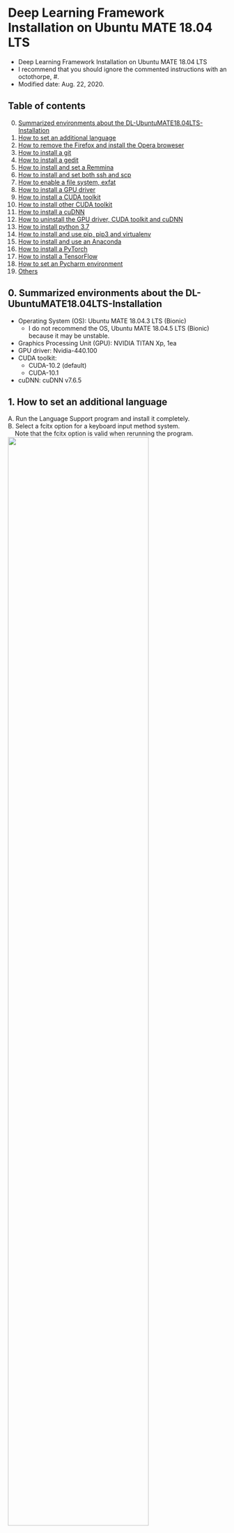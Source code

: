 # Deep Learning Framework Installation on Ubuntu MATE 18.04 LTS
- Deep Learning Framework Installation on Ubuntu MATE 18.04 LTS
- I recommend that you should ignore the commented instructions with an octothorpe, #.
- Modified date: Aug. 22, 2020.

## Table of contents
0.  [Summarized environments about the DL-UbuntuMATE18.04LTS-Installation](#envs)
1.  [How to set an additional language](#language)
2.  [How to remove the Firefox and install the Opera broweser](#ib)
3.  [How to install a git](#git)
4.  [How to install a gedit](#gedit)
5.  [How to install and set a Remmina](#remmina)
6.  [How to install and set both ssh and scp](#ssh_scp)
7.  [How to enable a file system, exfat](#exfat)
8.  [How to install a GPU driver](#gpu_driver)
9.  [How to install a CUDA toolkit](#cuda_toolkit)
10.  [How to install other CUDA toolkit](#cuda_toolkit_other)
11.  [How to install a cuDNN](#cudnn)
12.  [How to uninstall the GPU driver, CUDA toolkit and cuDNN](#uninstall_CUDAs)
13. [How to install python 3.7](#python3.7)
14. [How to install and use pip, pip3 and virtualenv](#pip_virtualenv)
15. [How to install and use an Anaconda](#conda)
16. [How to install a PyTorch](#pytorch)
17. [How to install a TensorFlow](#tensorflow)
18. [How to set an Pycharm environment](#pycharm)
19. [Others](#others)


## 0. Summarized environments about the DL-UbuntuMATE18.04LTS-Installation <a name="envs"></a>
- Operating System (OS): Ubuntu MATE 18.04.3 LTS (Bionic)
    - I do not recommend the OS, Ubuntu MATE 18.04.5 LTS (Bionic) because it may be unstable.
- Graphics Processing Unit (GPU): NVIDIA TITAN Xp, 1ea
- GPU driver: Nvidia-440.100
- CUDA toolkit:
    - CUDA-10.2 (default)
    - CUDA-10.1
- cuDNN: cuDNN v7.6.5


## 1. How to set an additional language <a name="language"></a>
A. Run the Language Support program and install it completely.<br />
B. Select a fcitx option for a keyboard input method system.<br />
&nbsp; &nbsp; Note that the fcitx option is valid when rerunning the program.<br /> 
<img src="https://github.com/vujadeyoon/DL-UbuntuMATE18.04LTS-Installation/blob/master/Figures/1_Language/1.png" width="80%"/><br />
C. Logout and login<br />
D. Click the configure tab of a keyboard icon in the upper right corner of the desktop.<br />
E. Add input method (e.g. Hangul).<br />
<img src="https://github.com/vujadeyoon/DL-UbuntuMATE18.04LTS-Installation/blob/master/Figures/1_Language/2.png" width="80%"/><br />
F. Set an input method configuration.<br />
<img src="https://github.com/vujadeyoon/DL-UbuntuMATE18.04LTS-Installation/blob/master/Figures/1_Language/3.png" width="80%"/><br />


## 2. How to remove the Firefox browser and install the Opera browser <a name="ib"></a>
A. Reference to the website,
<a href="https://www.opera.com" title="Opera">
Opera
</a>.<br />

B. Remove the Firefox browser.<br />
```bash
usrname@hostname:~/curr_path$ sudo apt-get remove --purge firefox
```
C. Install the Opera browser using a package installer after downloading it.<br />
D. Install the Opera addons such as Nimbus Screen Capture and Google Translate.<br />

## 3. How to install a git <a name="git"></a>
A. Install the gedit.<br />
```bash
usrname@hostname:~/curr_path$ sudo apt-get install git
```


## 4. How to install a gedit <a name="gedit"></a>
A. Install the gedit.<br />
```bash
usrname@hostname:~/curr_path$ sudo apt-get install gedit
```


## 5. How to install and set a Remmina <a name="remmina"></a>
A. Reference to the website,
<a href="https://remmina.org" title="Remmina">
Remmina
</a>.<br />

B. Install the Remmina.<br />
```bash
usrname@hostname:~/curr_path$ sudo snap install remmina
```

C. Set the Remmina remote desktope preference.<br />
<img src="https://github.com/vujadeyoon/DL-UbuntuMATE18.04LTS-Installation/blob/master/Figures/4_Remmina/1.png" width="80%"/><br />


## 6. How to install and set both ssh and scp <a name="ssh_scp"></a>
A. Install the ssh-server.<br />
```bash
usrname@hostname:~/curr_path$ sudo apt-get install openssh-server
```

B. Uninstall the ssh-server.<br />
```bash
usrname@hostname:~/curr_path$ sudo apt-get remove --purge openssh-server
```


## 7. How to enable a file system, exfat <a name="exfat"></a>
A. Enable the exfat file system.<br />
```bash
usrname@hostname:~/curr_path$ sudo apt-get install exfat-utils exfat-fuse
```


## 8. How to install a GPU driver <a name="gpu_driver"></a>
A. Check a NVIDIA driver version with reference to the website,
<a href="https://www.nvidia.com/Download/Find.aspx" title="NVIDIA driver">
NVIDIA driver
</a>.<br />
<img src="https://github.com/vujadeyoon/DL-UbuntuMATE18.04LTS-Installation/blob/master/Figures/7_GPU_driver/1.png" width="80%"/><br />

B. Install the NVIDIA driver which user selects.<br />
```bash
usrname@hostname:~/curr_path$ sudo add-apt-repository ppa:graphics-drivers/ppa
usrname@hostname:~/curr_path$ sudo apt-get update
usrname@hostname:~/curr_path$ sudo apt-get install nvidia-driver-440
usrname@hostname:~/curr_path$ sudo reboot
```

C. Check the installed NVIDIA driver version.<br />
```bash
usrname@hostname:~/curr_path$ nvidia-smi
```
```bash
    Sat Aug 22 21:44:52 2020
    +-----------------------------------------------------------------------------+
    | NVIDIA-SMI 440.100      Driver Version: 440.100      CUDA Version: 10.2     |
    |-------------------------------+----------------------+----------------------+
    | GPU  Name        Persistence-M| Bus-Id        Disp.A | Volatile Uncorr. ECC |
    | Fan  Temp  Perf  Pwr:Usage/Cap|         Memory-Usage | GPU-Util  Compute M. |
    |===============================+======================+======================|
    |   0  TITAN Xp            Off  | 00000000:01:00.0  On |                  N/A |
    | 28%   46C    P8    14W / 250W |    205MiB / 12192MiB |      0%      Default |
    +-------------------------------+----------------------+----------------------+
                                                                               
    +-----------------------------------------------------------------------------+
    | Processes:                                                       GPU Memory |
    |  GPU       PID   Type   Process name                             Usage      |
    |=============================================================================|
    |    0      1088      G   /usr/lib/xorg/Xorg                           205MiB |
    +-----------------------------------------------------------------------------+
```


## 9. How to install a CUDA toolkit <a name="cuda_toolkit"></a>
A. Download a CUDA toolkit with reference to the websites,
<a href="https://developer.nvidia.com/cuda-downloads" title="CUDA toolkit">
CUDA toolkit
</a>
and
<a href="https://developer.nvidia.com/cuda-toolkit-archive" title="CUDA toolkit archive">
CUDA toolkit archive
</a>.<br />
&nbsp; &nbsp; Additional reference to the website, 
<a href="https://docs.nvidia.com/cuda/cuda-installation-guide-linux/index.html#abstract" title="NVIDIA CUDA Installation Guide for Linux">
NVIDIA CUDA Installation Guide for Linux
</a>.<br />
<img src="https://github.com/vujadeyoon/DL-UbuntuMATE18.04LTS-Installation/blob/master/Figures/8_CUDA_toolkit/10.1.png" width="80%"/><br />

B. Install the CUDA toolkit which user selects.<br />
```bash
usrname@hostname:~/curr_path$ sudo chmod +x cuda_10.2.89_440.33.01_linux.run
usrname@hostname:~/curr_path$ sudo ./cuda_10.2.89_440.33.01_linux.run --override
```
```bash
    # Ignore the below warning and just select a option, Continue.
    ┌──────────────────────────────────────────────────────────────────────────────┐
    │ Existing package manager installation of the driver found. It is strongly    │
    │ recommended that you remove this before continuing.                          │
    │ Abort                                                                        │
    │ (Continue)                                                                   │
    │                                                                              │
    │                                                                              │
    │                                                                              │
    │                                                                              │
    │                                                                              │
    │                                                                              │
    │                                                                              │
    │                                                                              │
    │                                                                              │
    │                                                                              │
    │                                                                              │
    │                                                                              │
    │                                                                              │
    │                                                                              │
    │                                                                              │
    │                                                                              │
    │                                                                              │
    │                                                                              │
    │ Up/Down: Move | 'Enter': Select                                              │
    └──────────────────────────────────────────────────────────────────────────────┘

    ┌──────────────────────────────────────────────────────────────────────────────┐
    │  End User License Agreement                                                  │
    │  --------------------------                                                  │
    │                                                                              │
    │                                                                              │
    │  Preface                                                                     │
    │  -------                                                                     │
    │                                                                              │
    │  The Software License Agreement in Chapter 1 and the Supplement              │
    │  in Chapter 2 contain license terms and conditions that govern               │
    │  the use of NVIDIA software. By accepting this agreement, you                │
    │  agree to comply with all the terms and conditions applicable                │
    │  to the product(s) included herein.                                          │
    │                                                                              │
    │                                                                              │
    │  NVIDIA Driver                                                               │
    │                                                                              │
    │                                                                              │
    │  Description                                                                 │
    │                                                                              │
    │  This package contains the operating system driver and                       │
    │──────────────────────────────────────────────────────────────────────────────│
    │ Do you accept the above EULA? (accept/decline/quit):                         │
    │ (accept)                                                                     │
    └──────────────────────────────────────────────────────────────────────────────┘
    
    ┌──────────────────────────────────────────────────────────────────────────────┐
    │ CUDA Installer                                                               │ 
    │ - [ ] Driver                                                                 │
    │      [ ] 440.33.01                                                              │
    │ - [X] CUDA Toolkit 10.2                                                      │
    │    + [X] CUDA Tools 10.2                                                     │
    │    + [X] CUDA Libraries 10.2                                                 │
    │    + [X] CUDA Compiler 10.2                                                  │
    │      [X] CUDA Misc Headers 10.2                                              │
    │   [ ] CUDA Samples 10.2                                                      │
    │   [ ] CUDA Demo Suite 10.2                                                   │
    │   [ ] CUDA Documentation 10.2                                                │
    │   Install                                                                    │
    │   Options                                                                    │
    │                                                                              │
    │                                                                              │
    │                                                                              │
    │                                                                              │
    │                                                                              │
    │                                                                              │
    │                                                                              │
    │                                                                              │
    │                                                                              │
    │ Up/Down: Move | Left/Right: Expand | 'Enter': Select | 'A': Advanced options │
    └──────────────────────────────────────────────────────────────────────────────┘
```

C. Ignore the below warning about incompleted installation.<br /> 
```bash
    ===========
    = Summary =
    ===========

    Driver:   Not Selected
    Toolkit:  Installed in /usr/local/cuda-10.2/
    Samples:  Not Selected

    Please make sure that
     -   PATH includes /usr/local/cuda-10.2/bin
     -   LD_LIBRARY_PATH includes /usr/local/cuda-10.2/lib64, or, add /usr/local/cuda-10.2/lib64 to /etc/ld.so.conf and run ldconfig as root

    To uninstall the CUDA Toolkit, run cuda-uninstaller in /usr/local/cuda-10.2/bin

    Please see CUDA_Installation_Guide_Linux.pdf in /usr/local/cuda-10.2/doc/pdf for detailed information on setting up CUDA.
    ***WARNING: Incomplete installation! This installation did not install the CUDA Driver. A driver of version at least 440.00 is required for CUDA 10.2 functionality to work.
    To install the driver using this installer, run the following command, replacing <CudaInstaller> with the name of this run file:
        sudo <CudaInstaller>.run --silent --driver

    Logfile is /var/log/cuda-installer.log
```

D. Make sure that CUDA path and LD_LIBRARY_PATH.<br />
```bash
usrname@hostname:~/curr_path$ echo -e "\n## CUDA and cuDNN paths"  >> ~/.bashrc
usrname@hostname:~/curr_path$ echo 'export PATH=/usr/local/cuda-10.2/bin${PATH:+:${PATH}}' >> ~/.bashrc
usrname@hostname:~/curr_path$ echo 'export LD_LIBRARY_PATH=/usr/local/cuda-10.2/lib64${LD_LIBRARY_PATH:+:${LD_LIBRARY_PATH}}' >> ~/.bashrc
usrname@hostname:~/curr_path$ source ~/.bashrc
usrname@hostname:~/curr_path$ sudo reboot
```

E. Check the installed CUDA toolkit version.<br />
```bash
usrname@hostname:~/curr_path$ nvcc --version
```
```bash
    nvcc: NVIDIA (R) Cuda compiler driver
    Copyright (c) 2005-2019 NVIDIA Corporation
    Built on Wed_Oct_23_19:24:38_PDT_2019
    Cuda compilation tools, release 10.2, V10.2.89
```
```bash
usrname@hostname:~/curr_path$ which nvcc
```
```bash
    /usr/local/cuda-10.2/bin/nvcc
```


## 10. How to install other CUDA toolkit <a name="cuda_toolkit_other"></a>
A. This is for cases where you need to use a different CUDA toolkit (e.g. cuda-10.1).<br />
B. Install the CUDA toolkit which user selects.<br />
```bash
usrname@hostname:~/curr_path$ sudo chmod +x cuda_10.1.105_418.39_linux.run
usrname@hostname:~/curr_path$ sudo ./cuda_10.1.105_418.39_linux.run --override
```
```bash
    ┌──────────────────────────────────────────────────────────────────────────────┐
    │  End User License Agreement                                                  │
    │  --------------------------                                                  │
    │                                                                              │
    │                                                                              │
    │  Preface                                                                     │
    │  -------                                                                     │
    │                                                                              │
    │  The Software License Agreement in Chapter 1 and the Supplement              │
    │  in Chapter 2 contain license terms and conditions that govern               │
    │  the use of NVIDIA software. By accepting this agreement, you                │
    │  agree to comply with all the terms and conditions applicable                │
    │  to the product(s) included herein.                                          │
    │                                                                              │
    │                                                                              │
    │  NVIDIA Driver                                                               │
    │                                                                              │
    │                                                                              │
    │  Description                                                                 │
    │                                                                              │
    │  This package contains the operating system driver and                       │
    │──────────────────────────────────────────────────────────────────────────────│
    │ Do you accept the above EULA? (accept/decline/quit):                         │
    │ (accept)                                                                     │
    └──────────────────────────────────────────────────────────────────────────────┘
   
    ┌──────────────────────────────────────────────────────────────────────────────┐
    │ CUDA Installer                                                               │ 
    │ - [ ] Driver                                                                 │
    │      [ ] 418.39                                                              │
    │ - [X] CUDA Toolkit 10.1                                                      │
    │    + [X] CUDA Tools 10.1                                                     │
    │    + [X] CUDA Libraries 10.1                                                 │
    │    + [X] CUDA Compiler 10.1                                                  │
    │      [X] CUDA Misc Headers 10.1                                              │
    │   [ ] CUDA Samples 10.1                                                      │
    │   [ ] CUDA Demo Suite 10.1                                                   │
    │   [ ] CUDA Documentation 10.1                                                │
    │   Install                                                                    │
    │   Options                                                                    │
    │                                                                              │
    │                                                                              │
    │                                                                              │
    │                                                                              │
    │                                                                              │
    │                                                                              │
    │                                                                              │
    │                                                                              │
    │                                                                              │
    │ Up/Down: Move | Left/Right: Expand | 'Enter': Select | 'A': Advanced options │
    └──────────────────────────────────────────────────────────────────────────────┘
    
    # Select a option, No.
    ┌──────────────────────────────────────────────────────────────────────────────┐
    │ A symlink already exists at /usr/local/cuda. Update to this installation?    │
    │ Yes                                                                          │
    │ (No)                                                                         │
    │                                                                              │
    │                                                                              │
    │                                                                              │
    │                                                                              │
    │                                                                              │
    │                                                                              │
    │                                                                              │
    │                                                                              │
    │                                                                              │
    │                                                                              │
    │                                                                              │
    │                                                                              │
    │                                                                              │
    │                                                                              │
    │                                                                              │
    │                                                                              │
    │                                                                              │
    │                                                                              │
    │                                                                              │
    │ Up/Down: Move | 'Enter': Select                                              │
    └──────────────────────────────────────────────────────────────────────────────┘
    
```

C. Ignore the below warning about incompleted installation.<br /> 
```bash
    ===========
    = Summary =
    ===========

    Driver:   Not Selected
    Toolkit:  Installed in /usr/local/cuda-10.1/
    Samples:  Not Selected

    Please make sure that
     -   PATH includes /usr/local/cuda-10.1/bin
     -   LD_LIBRARY_PATH includes /usr/local/cuda-10.1/lib64, or, add /usr/local/cuda-10.1/lib64 to /etc/ld.so.conf and run ldconfig as root

    To uninstall the CUDA Toolkit, run cuda-uninstaller in /usr/local/cuda-10.1/bin

    Please see CUDA_Installation_Guide_Linux.pdf in /usr/local/cuda-10.1/doc/pdf for detailed information on setting up CUDA.
    ***WARNING: Incomplete installation! This installation did not install the CUDA Driver. A driver of version at least 418.00 is required for CUDA 10.1 functionality to work.
    To install the driver using this installer, run the following command, replacing <CudaInstaller> with the name of this run file:
        sudo <CudaInstaller>.run --silent --driver

    Logfile is /var/log/cuda-installer.log
```


## 11. How to install a cuDNN <a name="cudnn"></a>
A. Download a cuDNN (e.g. cuDNN v7.6.5 Library for Linux) with reference to the websites,
<a href="https://developer.nvidia.com/rdp/cudnn-download" title="cuDNN">
cuDNN
</a>, 
<a href="https://developer.nvidia.com/rdp/cudnn-archive" title="cuDNN archive">
cuDNN archive
</a>.<br />
<img src="https://github.com/vujadeyoon/DL-UbuntuMATE18.04LTS-Installation/blob/master/Figures/9_cuDNN/7.6.5.png" width="80%"/><br />

B. Install the downloaded cuDNN.<br />
```bash
usrname@hostname:~/curr_path$ tar xzvf cudnn-10.2-linux-x64-v7.6.5.32.tgz
usrname@hostname:~/curr_path$ sudo cp cuda/lib64/* /usr/local/cuda-10.2/lib64/
usrname@hostname:~/curr_path$ sudo cp cuda/include/* /usr/local/cuda-10.2/include/
usrname@hostname:~/curr_path$ sudo chmod a+r /usr/local/cuda-10.2/lib64/libcudnn*
usrname@hostname:~/curr_path$ sudo chmod a+r /usr/local/cuda-10.2/include/cudnn.h
```

C. Check the installed cuDNN version.<br />
```bash
usrname@hostname:~/curr_path$ cat /usr/local/cuda/include/cudnn.h | grep CUDNN_MAJOR -A 2
```
```bash
    #define CUDNN_MAJOR 7
    #define CUDNN_MINOR 6
    #define CUDNN_PATCHLEVEL 5
    --
    #define CUDNN_VERSION (CUDNN_MAJOR * 1000 + CUDNN_MINOR * 100 + CUDNN_PATCHLEVEL)

    #include "driver_types.h"
```

D. Install the NVIDIA CUDA profiler tools interface.<br />
```bash
usrname@hostname:~/curr_path$ sudo apt-get install libcupti-dev
```


## 12. How to uninstall the GPU driver, CUDA toolkit and cuDNN <a name="uninstall_CUDAs"></a>
A. uninstall the GPU driver, CUDA toolkit (e.g. cuda-10.2) and cuDNN.<br />
```bash
usrname@hostname:~/curr_path$ sudo /usr/local/cuda-10.2/bin/cuda-uninstaller
usrname@hostname:~/curr_path$ sudo apt-get remove --purge -y 'cuda*'
usrname@hostname:~/curr_path$ sudo apt-get remove --purge -y 'nvidia*'
usrname@hostname:~/curr_path$ sudo apt-get autoremove --purge cuda
usrname@hostname:~/curr_path$ sudo rm -rf /usr/local/cuda*
```



## 13. How to install python 3.7 <a name="python3.7"></a>
A. Install the python3.7.<br />
```bash
usrname@hostname:~/curr_path$ sudo apt-get update
usrname@hostname:~/curr_path$ sudo apt-get install software-properties-common
usrname@hostname:~/curr_path$ sudo add-apt-repository ppa:deadsnakes/ppa
usrname@hostname:~/curr_path$ (ENTER)
usrname@hostname:~/curr_path$ sudo apt-get install python3.7
```

C. Check the installed python3.7 version.<br />
```bash
usrname@hostname:~/curr_path$ python3.7 --version
```
```bash
    Python 3.7.9
```
```bash
usrname@hostname:~/curr_path$ python3.7
```
```bash
    Python 3.7.9 (default, Aug 18 2020, 06:22:45) 
    [GCC 7.5.0] on linux
    Type "help", "copyright", "credits" or "license" for more information.

```


## 14. How to install and use pip, pip3 and virtualenv <a name="pip_virtualenv"></a>
A. Check the pip, pip3 and virtualenv usages with reference to the websites,
<a href="https://pip.pypa.io/en/stable/" title="Pip3">
pip3
</a>,
<a href="https://virtualenv.pypa.io/en/latest/" title="Virtualenv1">
virtualenv1
</a>
and
<a href="https://packaging.python.org/guides/installing-using-pip-and-virtualenv/" title="Virtualenv2">
virtualenv2
</a>.<br />

B. Install the pip and pip3.<br />
```bash
usrname@hostname:~/curr_path$ sudo apt-get install python-pip
usrname@hostname:~/curr_path$ sudo apt-get install python3-pip
```

C. Check the installed pip and pip3 version.<br />
```bash
usrname@hostname:~/curr_path$ pip --version
```
```bash
    pip 9.0.1 from /usr/lib/python2.7/dist-packages (python 2.7)
```
```bash
usrname@hostname:~/curr_path$ pip3 --version
```
```bash
    pip 9.0.1 from /usr/lib/python3/dist-packages (python 3.6)
```

D. Install the virtualenv.<br />
```bash
# usrname@hostname:~/curr_path$ pip3 install virtualenv # This command causes a permission issue on the Ubuntu 18.04.
# You must install the virtualenv as root whose version is 16.7.9 using the pip, not the pip3. Other versions may be unstable.
usrname@hostname:~/curr_path$ sudo pip install virtualenv==16.7.9
```
```bash
    Installing collected packages: virtualenv
    Successfully installed virtualenv-16.7.9
```

E. Check the installed version.<br />
```bash
usrname@hostname:~/curr_path$ virtualenv --version
```
```bash
    16.7.9
```

F. Create a virtualenv for python 3.7 with pip3.<br />
&nbsp; &nbsp; The root directory for the virtualenv: /home/usrname/pip3_virtualenv<br />
&nbsp; &nbsp; The name of new virtualenv to be created: virenv_dl<br />
```
usrname@hostname:~/curr_path$ mkdir -p /home/usrname/pip3_virtualenv/virenv_dl
usrname@hostname:~/curr_path$ virtualenv /home/usrname/pip3_virtualenv/virenv_dl --python=python3.7
```

G. Check the virtualenv.<br />
&nbsp; &nbsp; The root directory for the virtualenv: /home/usrname/pip3_virtualenv<br />
```bash
usrname@hostname:~/curr_path$ ls /home/usrname/pip3_virtualenv/
```

H. Activate a virtualenv.<br />
&nbsp; &nbsp; The root directory for the virtualenv: /home/usrname/pip3_virtualenv<br />
&nbsp; &nbsp; The name of virtualenv to be activated: virenv_dl<br />
```bash
usrname@hostname:~/curr_path$ source /home/usrname/pip3_virtualenv/virenv_dl/bin/activate
```

I. Deactivate a virtualenv.<br />
&nbsp; &nbsp; The name of virtualenv to be deactivated: virenv_dl<br />
```bash
(virenv_dl) usrname@hostname:~/curr_path$ deactivate
```

J. Remove a virtualenv.<br />
&nbsp; &nbsp; The root directory for the virtualenv: /home/usrname/pip3_virtualenv<br />
&nbsp; &nbsp; The name of virtualenv to be removed: virenv_dl<br />
```bash
(virenv_dl) usrname@hostname:~/curr_path$ deactivate
usrname@hostname:~/curr_path$ rm -rf /home/usrname/pip3_virtualenv/virenv_dl
```

K. Export a pip3 package list.<br />
&nbsp; &nbsp; The name of activated virtualenv: virenv_dl<br />
```bash
(virenv_dl) usrname@hostname:~/curr_path$ pip3 freeze > requirements.txt
```

L. Install packages from the exported pip3 package list.<br />
&nbsp; &nbsp; The name of activated virtualenv: virenv_new<br />
```bash
(virenv_new) usrname@hostname:~/curr_path$ pip3 install -r requirements.txt
```


## 15. How to install and use an Anaconda <a name="conda"></a>
A. Download an Anaconda with reference to the website,
<a href="https://www.anaconda.com/download/#linux" title="Anaconda">
Anaconda
</a>.<br />

B. Install the downloaded Anaconda.<br />
```bash
usrname@hostname:~/curr_path$ bash Anaconda3-2019.10-Linux-x86_64.sh
```
```bash
    Do you accept the license terms? [yes|no]
    [no] >>> (yes)
    Anaconda3 will now be installed into this location:
    /home/usrname/anaconda3
    [/home/usrname/anaconda3] >>> (ENTER)
    Do you wish the installer to initialize Anaconda3 by running conda init? [yes|no]
    [no] >>> (no)
```
```bash
usrname@hostname:~/curr_path$ source ~/.bashrc
```
* Please note that the official Anaconda installation guide recommends that the installer initialize the Anaconda3 by running conda init while installing it. However, I recommend that you type no for the last question in installation process, because the command, conda init, modifies the file, ~/.bashrc, then a terminal always activates a base conda virtual envrionment as below.
```bash
(base) usrname@hostname:~/curr_path$
```
* It enables the terminal to call any conda command easliy, but the automatically activated conda virtual envrionment, base, is redundant if you use the virtualenv that I mentioned in the section 11.
* Thus, after installing the Anaconda3 without initializing the conda, you should activate the conda virtual environment, base to use conda virtual environment correctly as below.
```bash
usrname@hostname:~/curr_path$ source /home/usrname/anaconda3/bin/activate
(base) usrname@hostname:~/curr_path$ 
```
* If you want to initialize the conda after installing it without initializing process, you run a command, conda init, after activating the base conda virtual environment. It can modify the file, ~/.bashrc. Please refer to below information. 
```bash
(base) usrname@hostname:~/curr_path$ conda init
```
```bash
(base) usrname@hostname:~/curr_path$ cat ~/.bashrc
# >>> conda initialize >>>
# !! Contents within this block are managed by 'conda init' !!
__conda_setup="$('/home/usrname/anaconda3/bin/conda' 'shell.bash' 'hook' 2> /dev/null)"
if [ $? -eq 0 ]; then
    eval "$__conda_setup"
else
    if [ -f "/home/usrname/anaconda3/etc/profile.d/conda.sh" ]; then
        . "/home/usrname/anaconda3/etc/profile.d/conda.sh"
    else
        export PATH="/home/usrname/anaconda3/bin:$PATH"
    fi
fi
unset __conda_setup
# <<< conda initialize <<<
```
<details>
    <summary>C. (Option) Update the Anaconda.</summary>
    
    (base) usrname@hostname:~/curr_path$ conda update conda
    
        The following packages will be UPDATED:
        Proceed ([y]/n)? (y)
        
</details>


D. Uninstall the Anaconda.<br />
```bash
usrname@hostname:~/curr_path$ rm -rf ~/anaconda3
```

E. Check the installed conda version.<br />
```bash
(base) usrname@hostname:~/curr_path$ conda --version
```
```bash
    conda 4.7.12
```

F. Check the conda envrionments.<br />
```bash
(base) usrname@hostname:~/curr_path$ conda info --envs
```
```bash
    # conda environments:
    #
    base                  *  /home/usrname/anaconda3
    
```

G. Create a conda virtual environments for python 3.7 with conda.<br />
&nbsp; &nbsp; The name of new conda virtual environment to be created: conda_dl<br />
```
(base) usrname@hostname:~/curr_path$ conda create --name conda_dl python=3.7
```

H. Clone a conda virtual environment.<br />
&nbsp; &nbsp; The name of new conda virtual environment to be cloned: conda_pytorch<br />
&nbsp; &nbsp; The name of existed conda virtual environment: conda_dl<br />
```bash
(base) usrname@hostname:~/curr_path$ conda create --name conda_pytorch --clone conda_dl
```

I. Activate a conda virtual environment.<br />
&nbsp; &nbsp; The name of conda virtual environment to be activated: conda_pytorch<br />
```bash
(base) usrname@hostname:~/curr_path$ conda activate conda_pytorch
```

J. Deactivate a conda virtual environment.<br />
&nbsp; &nbsp; The name of conda virtual environment to be deactivated: conda_pytorch<br />
```bash
(conda_pytorch) usrname@hostname:~/curr_path$ conda deactivate
```

K. Remove a conda virtual environment.<br />
&nbsp; &nbsp; The name of conda virtual environment to be removed: conda_dl<br />
```bash
(base) usrname@hostname:~/curr_path$ conda remove --name conda_dl --all
```

L. Export a conda package list.<br />
&nbsp; &nbsp; The name of activated conda virtual environment: conda_pytorch<br />
```bash
(conda_pytorch) usrname@hostname:~/curr_path$ conda list -e > requirements.txt
```

M. Install packages from the exported conda package list.<br />
&nbsp; &nbsp; The name of activated conda virtual environment: conda_new<br />
```bash
(conda_new) usrname@hostname:~/curr_path$ conda install --yes --file requirements.txt # does not automatically install all the dependencies
```
```bash
(conda_new) usrname@hostname:~/curr_path$ while read requirement; do conda install --yes $requirement; done < requirements.txt # automatically install all the dependencies
```

N. Export a conda virtual envrionment.<br />
&nbsp; &nbsp; The name of conda virtual environment to be exported: conda_pytorch<br />
&nbsp; &nbsp; The name of exported file: exported_env.yml<br />
```bash
(base) usrname@hostname:~/curr_path$ conda conda_pytorch export > exported_env.yml
```

O. Create a conda virtual environment with the exported conda virtual environment.<br />
&nbsp; &nbsp; The name of new conda virtual environment to be created: conda_new<br />
&nbsp; &nbsp; The name of exported file: exported_env.yml<br />
```bash
(base) usrname@hostname:~/curr_path$ conda conda_new create -f exported_env.yml
```


## 16. How to install a PyTorch <a name="pytorch"></a>
A. Check a PyTorch version with reference to the website,
<a href="https://pytorch.org" title="PyTorch">
PyTorch
</a>.<br />

B. Install the PyTorch where user want to install it.<br />
&nbsp; &nbsp; The name of virtualenv where user want to install the PyTorch: virenv_pytorch<br />
```bash
usrname@hostname:~/curr_path$ source /home/usrname/pip3_virtualenv/virenv_pytorch/bin/activate
(virenv_pytorch) usrname@hostname:~/curr_path$ pip3 install torch torchvision
```

C. Make sure the PyTorch is installed correctly. <br />
```bash
(virenv_pytorch) usrname@hostname:~/curr_path$ python3
Python 3.7.9 (default, Aug 18 2020, 06:22:45)
[GCC 7.5.0] on linux
Type "help", "copyright", "credits" or "license" for more information.
```
```python
>>> import torch
>>> torch.__version__
'1.6.0'
>>> torch.cuda.is_available()
True
>>> torch.cuda.device_count()
1
>>> torch.cuda.get_device_name(0)
'TITAN Xp'
>>> device = torch.device('cuda')
>>> print(str(device))
'cuda'
>>> a = torch.rand(5)
>>> b = a.to(device)
>>> c = a.to('cuda:0')
>>> print(a)
tensor([0.4732, 0.1292, 0.7363, 0.6000, 0.2162])
>>> print(b)
tensor([0.4732, 0.1292, 0.7363, 0.6000, 0.2162], device='cuda:0')
>>> print(c)
tensor([0.4732, 0.1292, 0.7363, 0.6000, 0.2162], device='cuda:0')
```


## 17. How to install a TensorFlow <a name="tensorflow"></a>
A. Check a TensorFlow version with reference to the website,
<a href="https://www.tensorflow.org" title="TensorFlow">
TensorFlow
</a>.<br />

B. Register environmental variables temporarily (e.g. CUDA path and LD_LIBRARY_PATH) because the TF2.3 supports CUDA toolkit 10.1, not CUDA toolkit 10.2.<br />
```bash
usrname@hostname:~/curr_path$ export PATH=/usr/local/cuda-10.1/bin${PATH:+:${PATH}}
usrname@hostname:~/curr_path$ export LD_LIBRARY_PATH=/usr/local/cuda-10.1/lib64${LD_LIBRARY_PATH:+:${LD_LIBRARY_PATH}}
```

C. Install the TensorFlow where user want to install it.<br />
&nbsp; &nbsp; The name of virtualenv where user want to install the TensorFlow: virenv_tf<br />
```bash
usrname@hostname:~/curr_path$ source /home/usrname/pip3_virtualenv/virenv_tf/bin/activate
(virenv_tf) usrname@hostname:~/curr_path$ pip3 install tensorflow
(virenv_tf) usrname@hostname:~/curr_path$ pip3 install tensorflow-gpu
# The final version of TensorFlow 1.x:
# (virenv_tf) usrname@hostname:~/curr_path$ pip3 install tensorflow==1.15
# (virenv_tf) usrname@hostname:~/curr_path$ pip3 install tensorflow-gpu==1.15
```

D. Make sure the TensorFlow is installed correctly. <br />
```bash
(virenv_tf) usrname@hostname:~/curr_path$ python3
Python 3.7.9 (default, Aug 18 2020, 06:22:45)
[GCC 7.5.0] on linux
Type "help", "copyright", "credits" or "license" for more information.
```
```python
>>> import tensorflow as tf
2020-08-22 23:17:27.798905: I tensorflow/stream_executor/platform/default/dso_loader.cc:48] Successfully opened dynamic library libcudart.so.10.1
>>> tf.__version__
'2.3.0'
>>> tf.test.is_gpu_available()
WARNING:tensorflow:From <stdin>:1: is_gpu_available ~ GPU (device: 0, name: TITAN Xp, pci bus id: 0000:01:00.0, compute capability: 6.1)
True
>>> tf.debugging.set_log_device_placement(True)
>>> a = tf.constant([[1.0, 2.0, 3.0], [4.0, 5.0, 6.0]])
>>> b = tf.constant([[1.0, 2.0], [3.0, 4.0], [5.0, 6.0]])
>>> c = tf.matmul(a, b)
2020-08-22 23:18:26.180782: I tensorflow/stream_executor/platform/default/dso_loader.cc:48] Successfully opened dynamic library libcublas.so.10
2020-08-22 23:18:26.878503: I tensorflow/core/common_runtime/eager/execute.cc:611] Executing op MatMul in device /job:localhost/replica:0/task:0/device:GPU:0
>>> print(c)
tf.Tensor(
[[22. 28.]
 [49. 64.]], shape=(2, 2), dtype=float32)
```

E. Unregister the registered temporal environmental variables (e.g. CUDA path and LD_LIBRARY_PATH).<br />
```bash
usrname@hostname:~/curr_path$ unset PATH
usrname@hostname:~/curr_path$ unset LD_LIBRARY_PATH
```


## 18. How to set a Pycharm environment <a name="pycharm"></a>
A. Download a Pycharm which is a kind of Python IDEs with reference to the website,
<a href="https://www.jetbrains.com/pycharm/download/#section=linux" title="Pycharm">
Pycharm
</a>.<br />

B. Install the Pycharm.<br />
```bash
usrname@hostname:~/curr_path$ tar xzvf pycharm-community-2018.3.2.tar.gz
usrname@hostname:~/curr_path$ mv pycharm-community-2018.3.2/ ~/
```
I suggest that some options should be selected as follows:
- Complete Installation: Check the option, "Do not import settings".
- Customize PyCharm - Create Launcher Script: Do not check the option.

C. Execute the Pycharm.
```bash
usrname@hostname:~/curr_path$ ~/pycharm-community-2018.3.2/pycharm.sh
```

D. Create a new project with existing interpreter which is in a specific conda environment (e.g. conda_dl).<br />
<img src="https://github.com/vujadeyoon/DL-UbuntuMATE18.04LTS-Installation/blob/master/Figures/13_Pycharm/1.png" width="80%"/><br />

E. How to set a project interpreter.<br />
<img src="https://github.com/vujadeyoon/DL-UbuntuMATE18.04LTS-Installation/blob/master/Figures/13_Pycharm/2.png" width="80%"/><br />


## 19. Others <a name="others"></a>
A. How to fix NTFS disk write-protect.<br />
```bash
usrname@hostname:~/curr_path$ sudo ntfsfix /dev/sdb1
```

